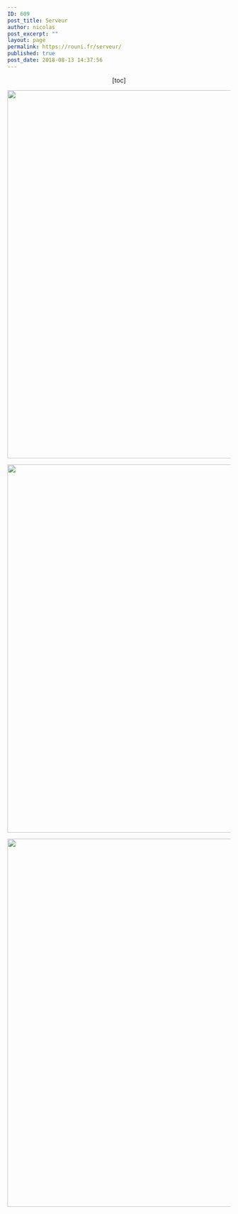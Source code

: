 ```yaml
---
ID: 609
post_title: Serveur
author: nicolas
post_excerpt: ""
layout: page
permalink: https://rouni.fr/serveur/
published: true
post_date: 2018-08-13 14:37:56
---
```

<p style="text-align: center;">[toc]</p>
<p style="text-align: center;"><a href="https://rouni.fr/serveur/docker/"><img class="aligncenter wp-image-633 size-full" src="https://rouni.fr/wp-content/uploads/2018/08/docker.png" alt="" width="6650" height="831" /></a></p>
<p style="text-align: center;"><img class="aligncenter wp-image-636 size-full" src="https://rouni.fr/wp-content/uploads/2018/08/sécurité.png" alt="" width="6650" height="831" /></p>
<a href="https://rouni.fr/serveur/ssh-2"><img class="aligncenter wp-image-637 size-full" src="https://rouni.fr/wp-content/uploads/2018/08/ssh-1.png" alt="" width="6650" height="831" /></a>